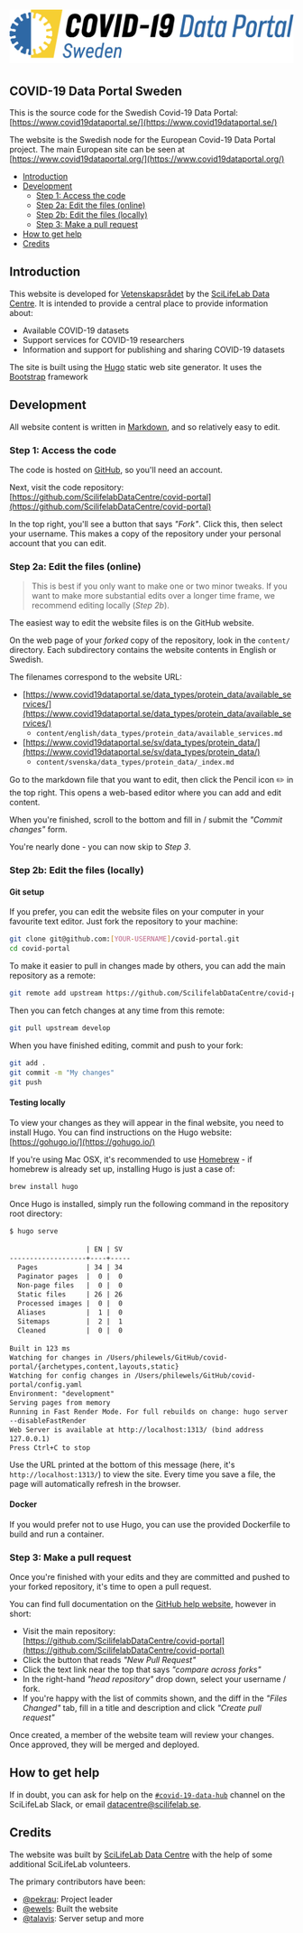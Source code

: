 # ![COVID-19 Data Portal Sweden](static/img/site_logo/CV19DP_logo_oneliner_SWE.png)
## COVID-19 Data Portal Sweden

This is the source code for the Swedish Covid-19 Data Portal:
[https://www.covid19dataportal.se/](https://www.covid19dataportal.se/)

The website is the Swedish node for the European Covid-19 Data Portal project.
The main European site can be seen at [https://www.covid19dataportal.org/](https://www.covid19dataportal.org/)

* [Introduction](#introduction)
* [Development](#development)
    * [Step 1: Access the code](#step-1-access-the-code)
    * [Step 2a: Edit the files (online)](#step-2a-edit-the-files-online)
    * [Step 2b: Edit the files (locally)](#step-2b-edit-the-files-locally)
    * [Step 3: Make a pull request](#step-3-make-a-pull-request)
* [How to get help](#how-to-get-help)
* [Credits](#credits)

## Introduction

This website is developed for [Vetenskapsrådet](https://www.vr.se/) by the [SciLifeLab Data Centre](https://www.scilifelab.se/data/).
It is intended to provide a central place to provide information about:

* Available COVID-19 datasets
* Support services for COVID-19 researchers
* Information and support for publishing and sharing COVID-19 datasets

The site is built using the [Hugo](https://gohugo.io/) static web site generator.
It uses the [Bootstrap](https://getbootstrap.com/) framework

## Development

All website content is written in [Markdown](https://guides.github.com/features/mastering-markdown/), and so relatively easy to edit.

### Step 1: Access the code

The code is hosted on [GitHub](http://github.com/), so you'll need an account.

Next, visit the code repository: [https://github.com/ScilifelabDataCentre/covid-portal](https://github.com/ScilifelabDataCentre/covid-portal)

In the top right, you'll see a button that says _"Fork"_. Click this, then select your username.
This makes a copy of the repository under your personal account that you can edit.

### Step 2a: Edit the files (online)

> This is best if you only want to make one or two minor tweaks.
> If you want to make more substantial edits over a longer time frame, we recommend editing locally (_Step 2b_).

The easiest way to edit the website files is on the GitHub website.

On the web page of your _forked_ copy of the repository, look in the `content/` directory.
Each subdirectory contains the website contents in English or Swedish.

The filenames correspond to the website URL:

* [https://www.covid19dataportal.se/data_types/protein_data/available_services/](https://www.covid19dataportal.se/data_types/protein_data/available_services/)
    * `content/english/data_types/protein_data/available_services.md`
* [https://www.covid19dataportal.se/sv/data_types/protein_data/](https://www.covid19dataportal.se/sv/data_types/protein_data/)
    * `content/svenska/data_types/protein_data/_index.md`

Go to the markdown file that you want to edit, then click the Pencil icon :pencil2: in the top right.
This opens a web-based editor where you can add and edit content.

When you're finished, scroll to the bottom and fill in / submit the _"Commit changes"_ form.

You're nearly done - you can now skip to _Step 3_.

### Step 2b: Edit the files (locally)

#### Git setup

If you prefer, you can edit the website files on your computer in your favourite text editor.
Just fork the repository to your machine:

```bash
git clone git@github.com:[YOUR-USERNAME]/covid-portal.git
cd covid-portal
```

To make it easier to pull in changes made by others, you can add the main repository as a remote:

```bash
git remote add upstream https://github.com/ScilifelabDataCentre/covid-portal.git
```

Then you can fetch changes at any time from this remote:

```bash
git pull upstream develop
```

When you have finished editing, commit and push to your fork:

```bash
git add .
git commit -m "My changes"
git push
```

#### Testing locally

To view your changes as they will appear in the final website, you need to install Hugo.
You can find instructions on the Hugo website: [https://gohugo.io/](https://gohugo.io/)

If you're using Mac OSX, it's recommended to use [Homebrew](https://brew.sh/) -
if homebrew is already set up, installing Hugo is just a case of:

```bash
brew install hugo
```

Once Hugo is installed, simply run the following command in the repository root directory:

```console
$ hugo serve

                   | EN | SV
-------------------+----+-----
  Pages            | 34 | 34
  Paginator pages  |  0 |  0
  Non-page files   |  0 |  0
  Static files     | 26 | 26
  Processed images |  0 |  0
  Aliases          |  1 |  0
  Sitemaps         |  2 |  1
  Cleaned          |  0 |  0

Built in 123 ms
Watching for changes in /Users/philewels/GitHub/covid-portal/{archetypes,content,layouts,static}
Watching for config changes in /Users/philewels/GitHub/covid-portal/config.yaml
Environment: "development"
Serving pages from memory
Running in Fast Render Mode. For full rebuilds on change: hugo server --disableFastRender
Web Server is available at http://localhost:1313/ (bind address 127.0.0.1)
Press Ctrl+C to stop
```

Use the URL printed at the bottom of this message (here, it's `http://localhost:1313/`) to view the site.
Every time you save a file, the page will automatically refresh in the browser.

#### Docker

If you would prefer not to use Hugo, you can use the provided Dockerfile to build and run a container.

### Step 3: Make a pull request

Once you're finished with your edits and they are committed and pushed to your forked repository, it's time to open a pull request.

You can find full documentation on the [GitHub help website](https://help.github.com/en/github/collaborating-with-issues-and-pull-requests/about-pull-requests), however in short:

* Visit the main repository: [https://github.com/ScilifelabDataCentre/covid-portal](https://github.com/ScilifelabDataCentre/covid-portal)
* Click the button that reads _"New Pull Request"_
* Click the text link near the top that says _"compare across forks"_
* In the right-hand _"head repository"_ drop down, select your username / fork.
* If you're happy with the list of commits shown, and the diff in the _"Files Changed"_ tab, fill in a title and description and click _"Create pull request"_

Once created, a member of the website team will review your changes.
Once approved, they will be merged and deployed.

## How to get help

If in doubt, you can ask for help on the [`#covid-19-data-hub`](https://scilifelab.slack.com/archives/C012X6S0D3N) channel on the SciLifeLab Slack, or email [datacentre@scilifelab.se](mailto:datacentre@scilifelab.se).

## Credits
The website was built by [SciLifeLab Data Centre](https://www.scilifelab.se/data/) with the help of some additional SciLifeLab volunteers.

The primary contributors have been:

* [@pekrau](http://github.com/pekrau/): Project leader
* [@ewels](https://github.com/ewels): Built the website
* [@talavis](https://github.com/talavis): Server setup and more
